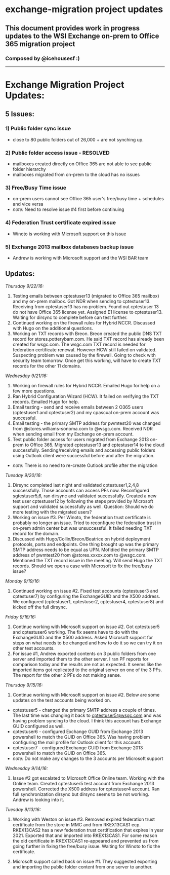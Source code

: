 # exchange-migration project updates
## This document provides work in progress updates to the WSI Exchange on-prem to Office 365 migration project
### Composed by @icehousesf :) 

---

# Exchange Migration Project Updates:

## 5 Issues:

### 1) Public folder sync issue

  * close to 80 public folders out of 26,000 + are not synching up.

### 2) Public folder access issue - RESOLVED

  * mailboxes created directly on Office 365 are not able to see public folder hierarchy
  * mailboxes migrated from on-prem to the cloud has no issues

### 3) Free/Busy Time issue

  * on-prem users cannot see Office 365 user's free/busy time + schedules and vice versa
  * *note:* Need to resolve issue #4 first before continuing

### 4) Federation Trust certificate expired issue

  * Winoto is working with Microsoft support on this issue

### 5) Exchange 2013 mailbox databases backup issue

  * Andrew is working with Microsoft support and the WSI BAR team

## Updates:

*Thursday 9/22/16:*

1. Testing emails between cptestuser13 (migrated to Office 365 mailbox) and my on-prem mailbox.  Got NDR when sending to cptestuser13. Receiving from cptestuser13 has no problem.  Found out cptestuser 13 do not have Office 365 license yet. Assigned E1 license to cptestuser13. Waiting for dirsync to complete before can test further.
2. Continued working on the firewall rules for Hybrid NCCR. Discussed with Hugo on the additional questions. 
3. Working on TXT records with Breon.  Breon created the public DNS TXT record for stores.potterybarn.com. He said TXT record has already been created for wsgc.com. The wsgc.com TXT record is needed for federation certificate renewal. However HCW still failed on validated. 
 Suspecting problem was caused by the firewall. Going to check with security team tomorrow. Once get this working, will have to create TXT records for the other 11 domains.

*Wednesday 9/21/16:*

1. Working on firewall rules for Hybrid NCCR. Emailed Hugo for help on a few more questions. 
2. Ran Hybrid Configuration Wizard (HCW).  It failed on verifying the TXT records.  Emailed Hugo for help.
3. Email testing - send and receive emails between 2 O365 users (cptestuser1 and cptestuser2) and my cpascual on-prem account was successful.
4. Email testing - the primary SMTP address for pwmtest20 was changed from @stores.williams-sonoma.com to @wsgc.com.  Received NDR when sending email from my Exchange on-prem account.
5. Test public folder access for users migrated from Exchange 2013 on-prem to Office 365. Migrated cptestuser13 and cptestuser14 to the cloud successfully.  Sending/receiving emails and accessing public folders using Outlook client were successful before and after the migration.
  * *note:* There is no need to re-create Outlook profile after the migration

*Tuesday 9/20/16:*

1. Dirsync completed last night and validated cptestuser1,2,4,8 successfully.  Those accounts can access PFs now. Reconfigured sgtestuser5,6, ran dirsync and validated successfully. Created a new test user cptestuser12 by following the steps provided by Microsoft support and validated successfully as well.  Question:  Should we do more testing with the migrated users?
2. Working on issue #3. Per Winoto, the federation trust certificate is probably no longer an issue. Tried to reconfigure the federation trust in on-prem admin center but was unsuccessful. It failed needing TXT record for the domain. 
3. Discussed with Hugo/Collin/Breon/Beatrice on hybrid deployment protocols, ports and endpoints. One thing brought up was the primary SMTP address needs to be equal as UPN. Mofidied the primary SMTP address of pwmtest20 from @stores.xxxxx.com to @wsgc.com. Mentioned the TXT record issue in the meeting. Will send Hugo the TXT records. Should we open a case with Microsoft to fix the free/busy issue? 

*Monday 9/19/16:*

1. Continued working on issue #2. Fixed test accounts (cptestuser3 and cptestuser7) by configuring the ExchangeGUID and the X500 address. We configured (cptestuser1, cptestuser2, cptestuser4, cptestuser8) and kicked off the full dirsync.

*Friday 9/16/16:*

1. Continue working with Microsoft support on issue #2. Got cptestuser5 and cptestuser6 working. The fix seems have to do with the ExchangeGUID and the X500 address. Asked Microsoft support for steps on what needs to be changed and how to do it so we can try it on other test accounts.
2. For issue #1, Andrew exported contents on 3 public folders from one server and imported them to the other server. I ran PF reports for comparison today and the results are not as expected. It seems like the imported items got replicated to the original server on one of the 3 PFs.  The report for the other 2 PFs do not making sense.

*Thursday 9/15/16:*

1. Continue working with Microsoft support on issue #2. Below are some updates on the test accounts being worked on.
  * cptestuser5 - changed the primary SMTP address a couple of times.  The last time was changing it back to cptestuser5@wsgc.com and was having problem syncing to the cloud. I think this account has Exchange GUID configured as well.
  * cptestuser6 - configured Exchange GUID from Exchange 2013 powershell to match the GUID on Office 365. Was having problem configuring the mail profile for Outlook client for this account.
  * cptestuser7 - configured Exchange GUID from Exchange 2013 powershell to match the GUID on Office 365. 
  * *note:* Do not make any changes to the 3 accounts per Microsoft support

*Wednesday 9/14/16:*

1. Issue #2 got escalated to Microsoft Office Online team. Working with the Online team. Created cptestuser5 test account from Exchange 2013 powershell. Corrected the X500 address for cptestuser4 account. Ran full synchronization dirsync but dirsync seems to be not working. Andrew is looking into it.

*Tuesday 9/13/16:*

1. Working with Weston on issue #3. Removed expired federation trust certificate from the store in MMC and from RKEX13CAS1 ecp. RKEX13CAS2 has a new federation trust certification that expires in year 2021. Exported that and imported into RKEX13CAS1. For some reason the old certificate in RKEX13CAS1 re-appeared and prevented us from going further in fixing the free/busy issue.  Waiting for Winoto to fix the certificate.

2. Microsoft support called back on issue #1. They suggested exporting and importing the public folder content from one server to another.
